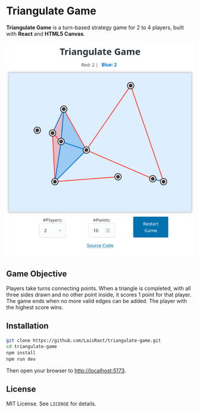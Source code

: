 # Triangulate Game

**Triangulate Game** is a turn-based strategy game for 2 to 4 players, built with **React** and **HTML5 Canvas**.

![Screenshot](assets/screenshot.jpg)

## Game Objective

Players take turns connecting points.
When a triangle is completed, with all three sides drawn and no other point inside, it scores 1 point for that player.
The game ends when no more valid edges can be added.
The player with the highest score wins.

## Installation

```bash
git clone https://github.com/LaisRast/triangulate-game.git
cd triangulate-game
npm install
npm run dev
```

Then open your browser to [http://localhost:5173](http://localhost:5173).

## License

MIT License. See `LICENSE` for details.
